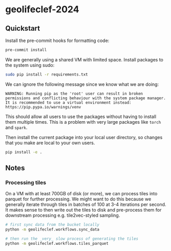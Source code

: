 # geolifeclef-2024

## Quickstart

Install the pre-commit hooks for formatting code:

```bash
pre-commit install
```

We are generally using a shared VM with limited space.
Install packages to the system using sudo:

```bash
sudo pip install -r requirements.txt
```

We can ignore the following message since we know what we are doing:

```
WARNING: Running pip as the 'root' user can result in broken permissions and conflicting behaviour with the system package manager. It is recommended to use a virtual environment instead: https://pip.pypa.io/warnings/venv
```

This should allow all users to use the packages without having to install them multiple times.
This is a problem with very large packages like `torch` and `spark`.

Then install the current package into your local user directory, so changes that you make are local to your own users.

```bash
pip install -e .
```

## Notes

### Processing tiles

On a VM with at least 700GB of disk (or more), we can process tiles into parquet for further processing.
We might want to do this because we generally iterate through tiles in batches of 100 at 3-4 iterations per second.
It makes sense to then write out the tiles to disk and pre-process them for downstream processing e.g. tile2vec-styled sampling.

```bash
# first sync data from the bucket locally
python -m geolifeclef.workflows.sync_data

# then run the _very_ slow process of generating the tiles
python -m geolifeclef.workflows.tiles_parquet
```
